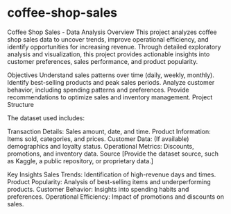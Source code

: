 # coffee-shop-sales
Coffee Shop Sales - Data Analysis
Overview
This project analyzes coffee shop sales data to uncover trends, improve operational efficiency, and identify opportunities for increasing revenue. Through detailed exploratory analysis and visualization, this project provides actionable insights into customer preferences, sales performance, and product popularity.

Objectives
Understand sales patterns over time (daily, weekly, monthly).
Identify best-selling products and peak sales periods.
Analyze customer behavior, including spending patterns and preferences.
Provide recommendations to optimize sales and inventory management.
Project Structure

The dataset used includes:

Transaction Details: Sales amount, date, and time.
Product Information: Items sold, categories, and prices.
Customer Data: (If available) demographics and loyalty status.
Operational Metrics: Discounts, promotions, and inventory data.
Source
[Provide the dataset source, such as Kaggle, a public repository, or proprietary data.]

Key Insights
Sales Trends: Identification of high-revenue days and times.
Product Popularity: Analysis of best-selling items and underperforming products.
Customer Behavior: Insights into spending habits and preferences.
Operational Efficiency: Impact of promotions and discounts on sales.
